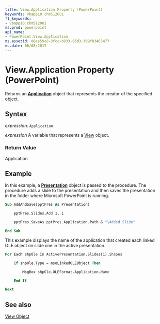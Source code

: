 ```yaml
---
title: View.Application Property (PowerPoint)
keywords: vbapp10.chm512001
f1_keywords:
- vbapp10.chm512001
ms.prod: powerpoint
api_name:
- PowerPoint.View.Application
ms.assetid: 88ee59e8-8fcc-b933-95d3-399f83485477
ms.date: 06/08/2017
---
```



# View.Application Property (PowerPoint)

Returns an  **[Application](PowerPoint.Application.md)** object that represents the creator of the specified object.


## Syntax

 _expression_. `Application`

 _expression_ A variable that represents a [View](./PowerPoint.View.md) object.


### Return Value

Application


## Example

In this example, a  **[Presentation](PowerPoint.Presentation.md)** object is passed to the procedure. The procedure adds a slide to the presentation and then saves the presentation in the folder where Microsoft PowerPoint is running.


```vb
Sub AddAndSave(pptPres As Presentation)

    pptPres.Slides.Add 1, 1

    pptPres.SaveAs pptPres.Application.Path & "\Added Slide"

End Sub
```

This example displays the name of the application that created each linked OLE object on slide one in the active presentation.




```vb
For Each shpOle In ActivePresentation.Slides(1).Shapes

    If shpOle.Type = msoLinkedOLEObject Then

        MsgBox shpOle.OLEFormat.Application.Name

    End If

Next
```


## See also


[View Object](PowerPoint.View.md)

